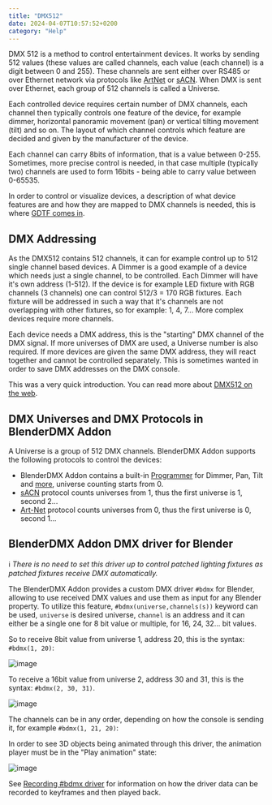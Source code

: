 ```yaml
---
title: "DMX512"
date: 2024-04-07T10:57:52+0200
category: "Help"
---
```


DMX 512 is a method to control entertainment devices. It works by sending 512
values (these values are called channels, each value (each channel) is a digit
between 0 and 255). These channels are sent either over RS485 or over Ethernet
network via protocols like [ArtNet](../artnet) or [sACN](../sacn). When DMX is
sent over Ethernet, each group of 512 channels is called a Universe.

Each controlled device requires certain number of DMX channels, each channel
then typically controls one feature of the device, for example dimmer,
horizontal panoramic movement (pan) or vertical tilting movement (tilt) and so
on. The layout of which channel controls which feature are decided and given by
the manufacturer of the device.

Each channel can carry 8bits of information, that is a value between 0-255.
Sometimes, more precise control is needed, in that case multiple (typically
two) channels are used to form 16bits - being able to carry value between
0-65535.

In order to control or visualize devices, a description of what device features
are and how they are mapped to DMX channels is needed, this is where [GDTF
comes in](../gdtffixture).

## DMX Addressing

As the DMX512 contains 512 channels, it can for example control up to 512
single channel based devices. A Dimmer is a good example of a device which
needs just a single channel, to be controlled. Each Dimmer will have it's own
address (1-512). If the device is for example LED fixture with RGB channels (3
channels) one can control 512/3 = 170 RGB fixtures. Each fixture will be
addressed in such a way that it's channels are not overlapping with other
fixtures, so for example: 1, 4, 7... More complex devices require more
channels.

Each device needs a DMX address, this is the "starting" DMX channel of the DMX
signal. If more universes of DMX are used, a Universe number is also required.
If more devices are given the same DMX address, they will react together and
cannot be controlled separately. This is sometimes wanted in order to save DMX
addresses on the DMX console.

This was a very quick introduction. You can read more about [DMX512 on the
web](https://duckduckgo.com/?q=DMX512). 

## DMX Universes and DMX Protocols in BlenderDMX Addon

A Universe is a group of 512 DMX channels. BlenderDMX Addon supports the following
protocols to control the devices:

- BlenderDMX Addon contains a built-in [Programmer](../programmer) for Dimmer, Pan,
  Tilt and [more](../programmer#attributes), universe counting starts from 0.
- [sACN](../sacn) protocol counts universes from 1, thus the first universe is
  1, second 2...
- [Art-Net](../artnet) protocol counts universes from 0, thus the first
  universe is 0, second 1...

## BlenderDMX Addon DMX driver for Blender

ℹ️  *There is no need to set this driver up to control patched lighting 
fixtures as patched fixtures receive DMX automatically.*

The BlenderDMX Addon provides a custom DMX driver `#bdmx` for Blender,
allowing to use received DMX values and use them as input for any Blender
property. To utilize this feature, `#bdmx(universe,channels(s))` keyword can be
used, `universe` is desired universe, `channel` is an address and it can either
be a single one for 8 bit value or multiple, for 16, 24, 32... bit values.

So to receive 8bit value from universe 1, address 20, this is the syntax:
`#bdmx(1, 20)`:

![image](../media/driver_8.png)


To receive a 16bit value from universe 2, address 30 and 31, this is the
syntax: `#bdmx(2, 30, 31)`. 

![image](../media/driver_16.png)

The channels can be in any order, depending on how the console is sending it,
for example `#bdmx(1, 21, 20)`:

In order to see 3D objects being animated through this driver, the animation
player must be in the "Play animation" state:

![image](../media/player_play.png)

See [Recording #bdmx
driver](../keyframe-animations-recording/#recording-bdmx-driver) for
information on how the driver data can be recorded to keyframes and then played
back.


